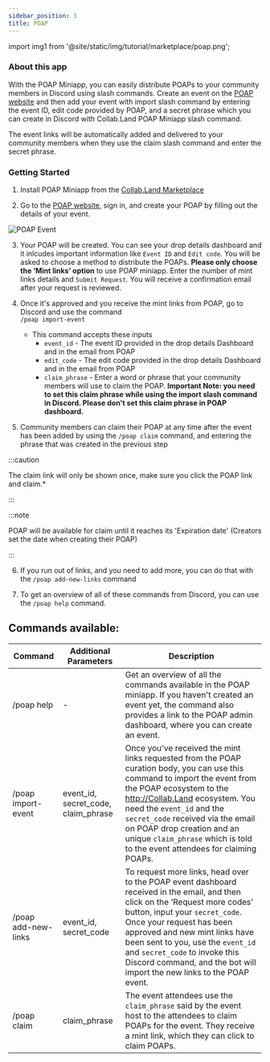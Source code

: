 ```yaml
---
sidebar_position: 3
title: POAP
---
```


import img1 from '@site/static/img/tutorial/marketplace/poap.png';

### About this app

With the POAP Miniapp, you can easily distribute POAPs to your community members in Discord using slash commands. Create an event on the [POAP website](https://drops.poap.xyz/drop/create) and then add your event with import slash command by entering the event ID, edit code provided by POAP, and a secret phrase which you can create in Discord with Collab.Land POAP Miniapp slash command.

The event links will be automatically added and delivered to your community members when they use the claim slash command and enter the secret phrase.

### Getting Started

1. Install POAP Miniapp from the [Collab.Land Marketplace](https://cc.collab.land)

2. Go to the [POAP website](https://drops.poap.xyz/drop/create), sign in, and create your POAP by filling out the details of your event.

  <div class="text--center">
    <img  src={img1} alt="POAP Event" />
  </div>

3. Your POAP will be created. You can see your drop details dashboard and it inlcudes important information like `Event ID` and `Edit code`. You will be asked to choose a method to distribute the POAPs. **Please only choose the ‘Mint links’ option** to use POAP miniapp. Enter the number of mint links details and `Submit Request`. You will receive a confirmation email after your request is reviewed.

4. Once it's approved and you receive the mint links from POAP, go to Discord and use the command <br/> `/poap import-event`

    - This command accepts these inputs
        - `event_id` - The event ID provided in the drop details Dashboard and in the email from POAP
        - `edit_code` - The edit code provided in the drop details Dashboard and in the email from POAP
        - `claim_phrase` - Enter a word or phrase that your community members will use to claim the POAP.
        **Important Note: you need to set this claim phrase while using the import slash command in Discord. Please don't set this claim phrase in POAP dashboard.**

5. Community members can claim their POAP at any time after the event has been added by using the `/poap claim` command, and entering the phrase that was created in the previous step

:::caution

The claim link will only be shown once, make sure you click the POAP link and claim.*

:::

:::note

POAP will be available for claim until it reaches its 'Expiration date' (Creators set the date when creating their POAP)

:::

6. If you run out of links, and you need to add more, you can do that with the `/poap add-new-links` command

7. To get an overview of all of these commands from Discord, you can use the `/poap help` command.

## Commands available:

| Command | Additional Parameters | Description |
| --- | --- | --- |
| /poap help | - | Get an overview of all the commands available in the POAP miniapp. If you haven't created an event yet, the command also provides a link to the POAP admin dashboard, where you can create an event. |
| /poap import-event | event_id, secret_code, claim_phrase | Once you've received the mint links requested from the POAP curation body, you can use this command to import the event from the POAP ecosystem to the http://Collab.Land ecosystem. You need the `event_id` and the `secret_code` received via the email on POAP drop creation and an unique `claim_phrase` which is told to the event attendees for claiming POAPs. |
| /poap add-new-links | event_id, secret_code | To request more links, head over to the POAP event dashboard received in the email, and then click on the ‘Request more codes’ button, input your `secret_code`. Once your request has been approved and new mint links have been sent to you, use the `event_id` and `secret_code` to invoke this Discord command, and the bot will import the new links to the POAP event. |
| /poap claim | claim_phrase | The event attendees use the `claim_phrase` said by the event host to the attendees to claim POAPs for the event. They receive a mint link, which they can click to claim POAPs. |
